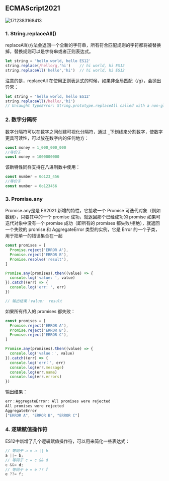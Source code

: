 ## ECMAScript2021

![1712383168413](C:\Users\Administrator\AppData\Roaming\Typora\typora-user-images\1712383168413.png)

### 1. String.replaceAll()

replaceAll()方法会返回一个全新的字符串，所有符合匹配规则的字符都将被替换掉，替换规则可以是字符串或者正则表达式。

```js
let string = 'hello world, hello ES12'
string.replace(/hello/g,'hi')    // hi world, hi ES12
string.replaceAll('hello','hi')  // hi world, hi ES12
```

注意的是，replaceAll 在使用正则表达式的时候，如果非全局匹配（/g），会抛出异常：

```js
let string = 'hello world, hello ES12'
string.replaceAll(/hello/,'hi') 
// Uncaught TypeError: String.prototype.replaceAll called with a non-global
```

### 2. 数字分隔符

数字分隔符可以在数字之间创建可视化分隔符，通过 `_`下划线来分割数字，使数字更具可读性，可以放在数字内的任何地方：

```js
const money = 1_000_000_000
//等价于
const money = 1000000000
```

该新特性同样支持在八进制数中使用：

```js
const number = 0o123_456
//等价于
const number = 0o123456
```

### 3. Promise.any

Promise.any是是 ES2021 新增的特性，它接收一个 Promise 可迭代对象（例如数组），只要其中的一个 promise 成功，就返回那个已经成功的 promise 如果可迭代对象中没有一个 promise 成功（即所有的 promises 都失败/拒绝），就返回一个失败的 promise 和 AggregateError 类型的实例，它是 Error 的一个子类，用于把单一的错误集合在一起

```js
const promises = [
  Promise.reject('ERROR A'),
  Promise.reject('ERROR B'),
  Promise.resolve('result'),
]

Promise.any(promises).then((value) => {
  console.log('value: ', value)
}).catch((err) => {
  console.log('err: ', err)
})

// 输出结果：value:  result
```

如果所有传入的 promises 都失败：

```js
const promises = [
  Promise.reject('ERROR A'),
  Promise.reject('ERROR B'),
  Promise.reject('ERROR C'),
]

Promise.any(promises).then((value) => {
  console.log('value：', value)
}).catch((err) => {
  console.log('err：', err)
  console.log(err.message)
  console.log(err.name)
  console.log(err.errors)
})
```

输出结果：

```js
err：AggregateError: All promises were rejected
All promises were rejected
AggregateError
["ERROR A", "ERROR B", "ERROR C"]
```

### 4. 逻辑赋值操作符

ES12中新增了几个逻辑赋值操作符，可以用来简化一些表达式：

```js
// 等同于 a = a || b
a ||= b;
// 等同于 c = c && d
c &&= d;
// 等同于 e = e ?? f
e ??= f;
```

